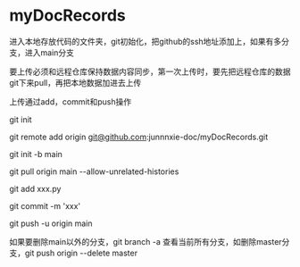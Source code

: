 # myDocRecords

进入本地存放代码的文件夹，git初始化，把github的ssh地址添加上，如果有多分支，进入main分支

要上传必须和远程仓库保持数据内容同步，第一次上传时，要先把远程仓库的数据git下来pull，再把本地数据加进去上传

上传通过add，commit和push操作


git init  

git remote add origin git@github.com:junnnxie-doc/myDocRecords.git

git init -b main

git pull origin main --allow-unrelated-histories

git add xxx.py

git commit -m 'xxx' 

git push -u origin main


如果要删除main以外的分支，git branch -a 查看当前所有分支，如删除master分支，git push origin --delete master
